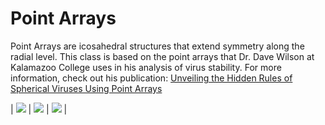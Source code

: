 # Point Arrays

Point Arrays are icosahedral structures that extend symmetry along the radial level. This class is based on the point arrays that Dr. Dave Wilson at Kalamazoo College uses in his analysis of virus stability. For more information, check out his publication: [Unveiling the Hidden Rules of Spherical Viruses Using Point Arrays](https://www.mdpi.com/1999-4915/12/4/467)


| ![](../media/2phi_IDD3.png) | ![](../media/2phi_IDD5.png) | ![](../media/phi_phip_DOD5.png) |